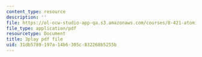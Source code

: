 ```yaml
---
content_type: resource
description: ''
file: https://ol-ocw-studio-app-qa.s3.amazonaws.com/courses/8-421-atomic-and-optical-physics-i-spring-2014/31db5789197a14b6305c832268b5255b_4fZPNSMiRvk.pdf
file_type: application/pdf
resourcetype: Document
title: 3play pdf file
uid: 31db5789-197a-14b6-305c-832268b5255b
---
```

